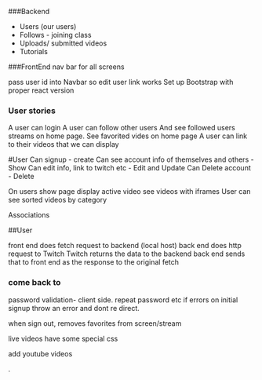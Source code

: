 ###Backend
 - Users (our users)
 - Follows - joining class
 - Uploads/ submitted videos
 - Tutorials


###FrontEnd
nav bar for all screens

pass user id into Navbar so edit user link works
Set up Bootstrap with proper react version


### User stories
A user can login
A user can follow other users
And see followed users streams on home page.
See favorited vides on home page
A user can link to their videos that we can display


#User
Can signup - create
Can see account info of themselves and others - Show
Can edit info, link to twitch etc - Edit and Update
Can Delete account - Delete

On users show page display active video see videos with iframes
User can see sorted videos by category


Associations

##User

front end does fetch request to backend (local host)
back end does http request to Twitch
Twitch returns the data to the backend
back end sends that to front end as the response to the original fetch

### come back to
password validation- client side. repeat password etc
  if errors on initial signup throw an error and dont re direct.

when sign out, removes favorites from screen/stream

live videos have some special css




add youtube videos










.

